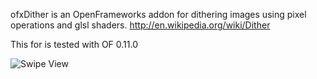 ofxDither is an OpenFrameworks addon for dithering images using pixel operations and glsl shaders. 
http://en.wikipedia.org/wiki/Dither

This for is tested with OF 0.11.0

![Swipe View](https://github.com/julapy/ofxDither/raw/master/ditherExample/image/ofxDither.png)